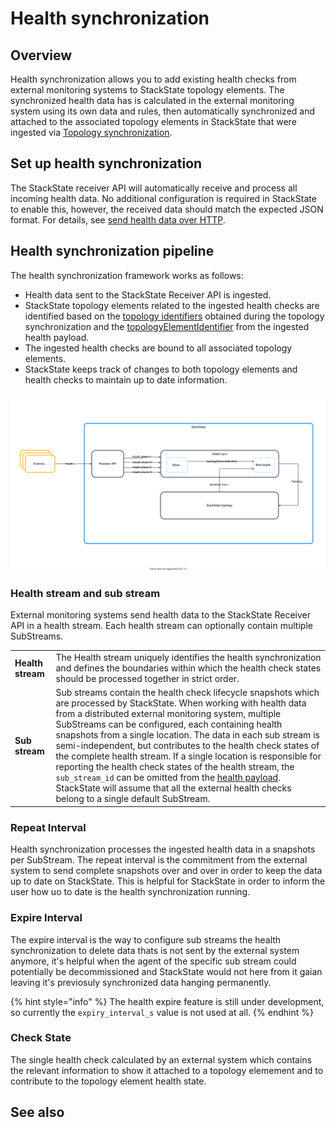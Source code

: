 # Health synchronization

## Overview

Health synchronization allows you to add existing health checks from external monitoring systems to StackState topology elements. The synchronized health data has is calculated in the external monitoring system using its own data and rules, then automatically synchronized and attached to the associated topology elements in StackState that were ingested via [Topology synchronization](../topology/topology_synchronization.md).


## Set up health synchronization
The StackState receiver API will automatically receive and process all incoming health data. No additional configuration is required in StackState to enable this, however, the received data should match the expected JSON format. For details, see [send health data over HTTP](/configure/health/send-health-data.md).

## Health synchronization pipeline

The health synchronization framework works as follows: 

* Health data sent to the StackState Receiver API is ingested.
* StackState topology elements related to the ingested health checks are identified based on the [topology identifiers](../topology/sync.md#id-extraction) obtained during the topology synchronization and the [topologyElementIdentifier](send-health-data.md#health-json) from the ingested health payload. 
* The ingested health checks are bound to all associated topology elements.
* StackState keeps track of changes to both topology elements and health checks to maintain up to date information.

![Health synchronization pipeiline](/.gitbook/assets/health-sync-pipeline.svg)

### Health stream and sub stream

External monitoring systems send health data to the StackState Receiver API in a health stream. Each health stream can optionally contain multiple SubStreams.

| | |
|:---|:---|
| **Health stream** | The Health stream uniquely identifies the health synchronization and defines the boundaries within which the health check states should be processed together in strict order. |
| **Sub stream** |  Sub streams contain the health check lifecycle snapshots which are processed by StackState. When working with health data from a distributed external monitoring system, multiple SubStreams can be configured, each containing health snapshots from a single location. The data in each sub stream is semi-independent, but contributes to the health check states of the complete health stream. If a single location is responsible for reporting the health check states of the health stream, the `sub_stream_id` can be omitted from the [health payload](/configure/health/send-health-data.md). StackState will assume that all the external health checks belong to a single default SubStream. |

### Repeat Interval
Health synchronization processes the ingested health data in a snapshots per SubStream. The repeat interval is the commitment from the external system to send complete snapshots over and over in order to keep the data up to date on StackState. This is helpful for StackState in order to inform the user how uo to date is the health synchronization running.

### Expire Interval
The expire interval is the way to configure sub streams the health synchronization to delete data thats is not sent by the external system anymore, it's helpful when the agent of the specific sub stream could potentially be decommissioned and StackState would not here from it gaian leaving it's previosuly synchronized data hanging permanently.

{% hint style="info" %}
The health expire feature is still under development, so currently the `expiry_interval_s` value is not used at all.
{% endhint %}

### Check State
The single health check calculated by an external system which contains the relevant information to show it attached to a topology elemement and to contribute to the topology element health state.


## See also
